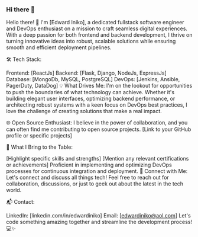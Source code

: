 ### Hi there 👋

<!--
**iekeng/iekeng** is a ✨ _special_ ✨ repository because its `README.md` (this file) appears on your GitHub profile.

Here are some ideas to get you started:

- 🔭 I’m currently working on ...
- 🌱 I’m currently learning ...
- 👯 I’m looking to collaborate on ...
- 🤔 I’m looking for help with ...
- 💬 Ask me about ...
- 📫 How to reach me: ...
- 😄 Pronouns: ...
- ⚡ Fun fact: ...
-->

Hello there! 👋 I'm [Edward Iniko], a dedicated fullstack software engineer and DevOps enthusiast on a mission to craft seamless digital experiences. With a deep passion for both frontend and backend development, I thrive on turning innovative ideas into robust, scalable solutions while ensuring smooth and efficient deployment pipelines.

🛠️ Tech Stack:

Frontend: [ReactJs]
Backend: [Flask, Django, NodeJs, ExpressJs]
Database: [MongoDb, MySQL, PostgreSQL]
DevOps: [Jenkins, Ansible, PagerDuty, DataDog]
💡 What Drives Me:
I'm on the lookout for opportunities to push the boundaries of what technology can achieve. Whether it's building elegant user interfaces, optimizing backend performance, or architecting robust systems with a keen focus on DevOps best practices, I love the challenge of creating solutions that make a real impact.

🌐 Open Source Enthusiast:
I believe in the power of collaboration, and you can often find me contributing to open source projects. [Link to your GitHub profile or specific projects]

🚀 What I Bring to the Table:

[Highlight specific skills and strengths]
[Mention any relevant certifications or achievements]
Proficient in implementing and optimizing DevOps processes for continuous integration and deployment.
🔗 Connect with Me:
Let's connect and discuss all things tech! Feel free to reach out for collaboration, discussions, or just to geek out about the latest in the tech world.

📬 Contact:

LinkedIn: [linkedin.com/in/edwardiniko]
Email: [edwardiniko@aol.com]
Let's code something amazing together and streamline the development process! 💻✨
